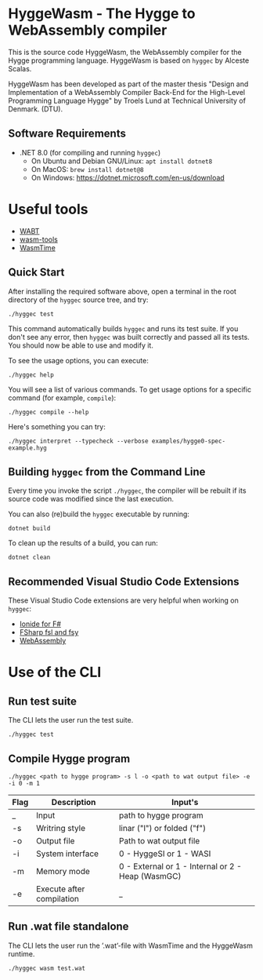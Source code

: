 # HyggeWasm - The Hygge to WebAssembly compiler

This is the source code HyggeWasm, the WebAssembly compiler for the Hygge programming language. HyggeWasm is based on `hyggec` by Alceste Scalas.

HyggeWasm has been developed as part of the master thesis "Design and Implementation of a WebAssembly Compiler Back-End for the High-Level Programming Language Hygge" by Troels Lund at Technical University of Denmark. (DTU).

## Software Requirements

  * .NET 8.0 (for compiling and running `hyggec`)
    - On Ubuntu and Debian GNU/Linux: `apt install dotnet8`
    - On MacOS: `brew install dotnet@8`
    - On Windows: <https://dotnet.microsoft.com/en-us/download>

# Useful tools

* [WABT](https://github.com/WebAssembly/wabt)
* [wasm-tools](https://github.com/bytecodealliance/wasm-tools)
* [WasmTime](https://docs.wasmtime.dev/cli-install.html)

## Quick Start

After installing the required software above, open a terminal in the root
directory of the `hyggec` source tree, and try:

```
./hyggec test
```

This command automatically builds `hyggec` and runs its test suite. If you don't
see any error, then `hyggec` was built correctly and passed all its tests.  You
should now be able to use and modify it.

To see the usage options, you can execute:

```
./hyggec help
```

You will see a list of various commands.  To get usage options for a specific
command (for example, `compile`):

```
./hyggec compile --help
```

Here's something you can try:

```
./hyggec interpret --typecheck --verbose examples/hygge0-spec-example.hyg
```

## Building `hyggec` from the Command Line

Every time you invoke the script `./hyggec`, the compiler will be rebuilt if its
source code was modified since the last execution.

You can also (re)build the `hyggec` executable by running:

```
dotnet build
```

To clean up the results of a build, you can run:

```
dotnet clean
```



## Recommended Visual Studio Code Extensions

These Visual Studio Code extensions are very helpful when working on `hyggec`:

  * [Ionide for F#](https://marketplace.visualstudio.com/items?itemName=Ionide.Ionide-fsharp)
  * [FSharp fsl and fsy](https://marketplace.visualstudio.com/items?itemName=mnxn.fsharp-fsl-fsy)
  * [WebAssembly](https://marketplace.visualstudio.com/items?itemName=dtsvet.vscode-wasm)


# Use of the CLI

## Run test suite
The CLI lets the user run the test suite.

    ./hyggec test

## Compile Hygge program

    ./hyggec <path to hygge program> -s l -o <path to wat output file> -e -i 0 -m 1

| Flag | Description               | Input's                                           |
|------|---------------------------|---------------------------------------------------|
| _    | Input                     | path to hygge program                             |
| -s   | Writring style            | linar ("l") or folded ("f")                       |
| -o   | Output file               | Path to wat output file                           |
| -i   | System interface          | 0 - HyggeSI or 1 - WASI                           |
| -m   | Memory mode               | 0 - External or 1 - Internal or 2 - Heap (WasmGC) |
| -e   | Execute after compilation| _                                                 |

## Run .wat file standalone

The CLI lets the user run the ’.wat’-file with WasmTime and the HyggeWasm runtime.
        
        
    ./hyggec wasm test.wat